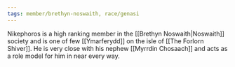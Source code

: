```yaml
---
tags: member/brethyn-noswaith, race/genasi
---
```

Nikephoros is a high ranking member in the [[Brethyn Noswaith|Noswaith]] society and is one of few [[Ymarferydd]] on the isle of [[The Forlorn Shiver]]. He is very close with his nephew [[Myrrdin Chosaach]] and acts as a role model for him in near every way. 